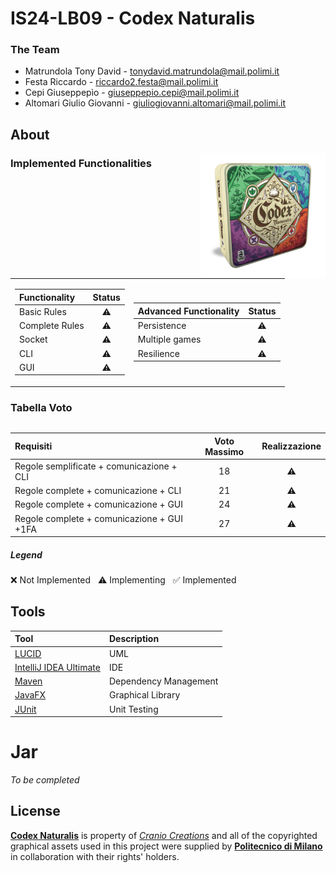# IS24-LB09 - Codex Naturalis


### The Team

* Matrundola Tony David - tonydavid.matrundola@mail.polimi.it
* Festa Riccardo - riccardo2.festa@mail.polimi.it
* Cepi Giuseppepìo - giuseppepio.cepi@mail.polimi.it
* Altomari Giulio Giovanni - giuliogiovanni.altomari@mail.polimi.it

## About

<img src="Github/Codex.png" width=200px height=200px align="right"/>


### Implemented Functionalities
<table>
<tr><td>

| Functionality     |  Status    |
|:------------------|:----------:|
| Basic Rules       | :warning:  |
| Complete Rules    | :warning:  |
| Socket            | :warning:  |
| CLI               | :warning:  |
| GUI               | :warning:  |

</td><td>

| Advanced Functionality  |   Status   |
|:------------------------|:----------:|
| Persistence             | :warning:  |
| Multiple games          | :warning:  |
| Resilience              | :warning:  |

</td></tr>
</table>


### Tabella Voto
<table>


| Requisiti                                 |Voto Massimo|Realizzazione|
|:------------------------------------------|:----------:|:-----------:|
| Regole semplificate + comunicazione + CLI |     18     |  :warning:  |
| Regole complete + comunicazione + CLI     |     21     |  :warning:  |
| Regole complete + comunicazione + GUI     |     24     |  :warning:  |
| Regole complete + comunicazione + GUI +1FA|     27     |  :warning:  |


  
</table>



##### Legend
:x: Not Implemented &nbsp;&nbsp;:warning: Implementing &nbsp;&nbsp;:white_check_mark: Implemented

## Tools
| Tool                                                     | Description           |
|:---------------------------------------------------------|:----------------------|
| [LUCID](https://lucid.app)                               | UML                   |
| [IntelliJ IDEA Ultimate](https://www.jetbrains.com/idea) | IDE                   |
| [Maven](https://maven.apache.org)                        | Dependency Management |
| [JavaFX](https://openjfx.io)                             | Graphical Library     |
| [JUnit](https://junit.org/junit5)                        | Unit Testing          |


# Jar

_To be completed_





## License
[**Codex Naturalis**](https://www.craniocreations.it/prodotto/codex-naturalis) is property of [_Cranio Creations_] and all of the copyrighted graphical assets used in this project were supplied by [**Politecnico di Milano**] in collaboration with their rights' holders.

[_Cranio Creations_]: https://www.craniocreations.it/
[**Politecnico di Milano**]: https://www.polimi.it/
